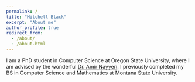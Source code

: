 ```yaml
---
permalink: /
title: "Mitchell Black"
excerpt: "About me"
author_profile: true
redirect_from: 
  - /about/
  - /about.html
---
```


I am a PhD student in Computer Science at Oregon State University, where I am advised by the wonderful [Dr. Amir Nayyeri](https://web.engr.oregonstate.edu/~nayyeria/). I previously completed my BS in Computer Science and Mathematics at Montana State University. 



